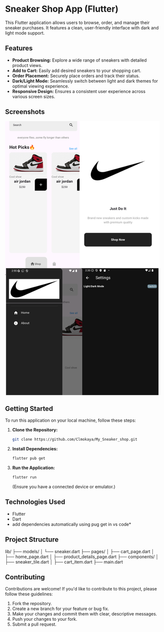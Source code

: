 # Sneaker Shop App (Flutter)

This Flutter application allows users to browse, order, and manage their sneaker purchases. It features a clean, user-friendly interface with dark and light mode support.

## Features

* **Product Browsing:** Explore a wide range of sneakers with detailed product views.
* **Add to Cart:** Easily add desired sneakers to your shopping cart.
* **Order Placement:** Securely place orders and track their status.
* **Dark/Light Mode:** Seamlessly switch between light and dark themes for optimal viewing experience.
* **Responsive Design:** Ensures a consistent user experience across various screen sizes.

## Screenshots

![image alt](https://github.com/Clmokaya/My_Sneaker_shop/blob/2f9dc7231919380a204e00c1660cff30e0879a07/sneaker%20shop%20app.png)


## Getting Started

To run this application on your local machine, follow these steps:

1.  **Clone the Repository:**

    ```bash
    git clone https://github.com/Clmokaya/My_Sneaker_shop.git
    ```

2.  **Install Dependencies:**

    ```bash
    flutter pub get
    ```

3.  **Run the Application:**

    ```bash
    flutter run
    ```

    (Ensure you have a connected device or emulator.)

## Technologies Used

* Flutter
* Dart
* add dependencies automatically using pug get in vs code*


## Project Structure

lib/
├── models/
│   └── sneaker.dart
├── pages/
│   ├── cart_page.dart
│   ├── home_page.dart
│   ├── product_details_page.dart
├── components/
│   ├── sneaker_tile.dart
│   ├── cart_item.dart
├── main.dart


## Contributing

Contributions are welcome! If you'd like to contribute to this project, please follow these guidelines:

1.  Fork the repository.
2.  Create a new branch for your feature or bug fix.
3.  Make your changes and commit them with clear, descriptive messages.
4.  Push your changes to your fork.
5.  Submit a pull request.

